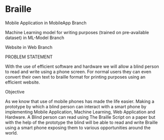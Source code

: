 # Braille
Mobile Application in MobileApp Branch

Machine Learning model for writing purposes (trained on pre-available dataset) in ML-Model Branch

Website in Web Branch

PROBLEM STATEMENT

With the use of efficient software and hardware we will allow a blind person to read and write using a phone screen. For normal users they can even convert their own text to braille format for printing purposes using an efficient website.


Objective

As we know that use of mobile phones has made the life easier. Making a prototype by which a blind person can interact with a smart phone by implementing Mobile Application, Machine Learning, Web Application and Hardware. A Blind person can read using The Braille Script on a paper but with the help of the prototype the blind will be able to read and write Braille using a smart phone exposing them to various opportunities around the world. 

